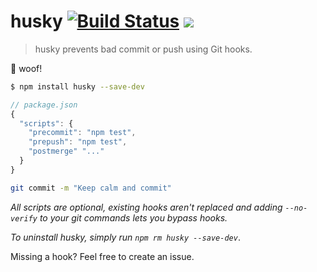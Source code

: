 # husky [![Build Status](https://travis-ci.org/typicode/husky.svg?branch=master)](https://travis-ci.org/typicode/husky) [![](http://img.shields.io/npm/dm/husky.svg)](https://www.npmjs.org/package/husky)

> husky prevents bad commit or push using Git hooks.

:dog: woof!

```bash
$ npm install husky --save-dev
```

```javascript
// package.json
{
  "scripts": {
    "precommit": "npm test",
    "prepush": "npm test",
    "postmerge" "..."
  }
}
```

```bash
git commit -m "Keep calm and commit"
```

_All scripts are optional, existing hooks aren't replaced and adding `--no-verify` to your git commands lets you bypass hooks._

_To uninstall husky, simply run `npm rm husky --save-dev`_.

Missing a hook? Feel free to create an issue.
